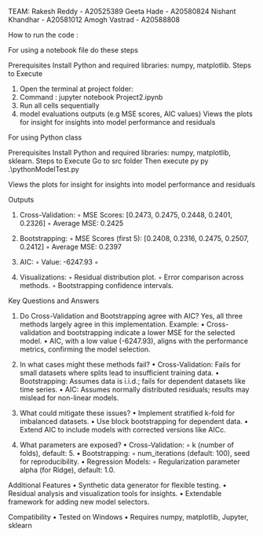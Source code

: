 TEAM:
Rakesh Reddy - A20525389
Geeta Hade - A20580824
Nishant Khandhar - A20581012
Amogh Vastrad - A20588808


How to run the code  : 


For using a notebook file do these steps


Prerequisites
Install Python and required libraries: numpy, matplotlib.
Steps to Execute
 
1. Open the terminal at project folder:
2. Command : jupyter notebook Project2.ipynb
3. Run all cells sequentially
4. model evaluations outputs (e.g MSE scores, AIC values)
Views the plots for insight for insights into model performance and residuals


For using Python class   

Prerequisites
Install Python and required libraries: numpy, matplotlib, sklearn.
Steps to Execute
Go to src folder
Then execute py  py .\pythonModelTest.py

Views the plots for insight for insights into model performance and residuals



Outputs
1. Cross-Validation:
◦ MSE Scores: [0.2473, 0.2475, 0.2448, 0.2401, 0.2326]
◦ Average MSE: 0.2425
2. Bootstrapping:
◦ MSE Scores (first 5): [0.2408, 0.2316, 0.2475, 0.2507, 0.2412]
◦ Average MSE: 0.2397
 
2. AIC:
◦ Value: -6247.93
◦ 
 
4. Visualizations:
◦ Residual distribution plot.
◦ Error comparison across methods.
◦ Bootstrapping confidence intervals.
 
Key Questions and Answers
1. Do Cross-Validation and Bootstrapping agree with AIC?
Yes, all three methods largely agree in this implementation.
Example:
• Cross-validation and bootstrapping indicate a lower MSE for the selected model.
• AIC, with a low value (-6247.93), aligns with the performance metrics, confirming the model selection.
 
2. In what cases might these methods fail?
• Cross-Validation:
Fails for small datasets where splits lead to insufficient training data.
• Bootstrapping:
Assumes data is i.i.d.; fails for dependent datasets like time series.
• AIC:
Assumes normally distributed residuals; results may mislead for non-linear models.
 
3. What could mitigate these issues?
• Implement stratified k-fold for imbalanced datasets.
• Use block bootstrapping for dependent data.
• Extend AIC to include models with corrected versions like AICc.
 
4. What parameters are exposed?
• Cross-Validation:
◦ k (number of folds), default: 5.
• Bootstrapping:
◦ num_iterations (default: 100), seed for reproducibility.
• Regression Models:
◦ Regularization parameter alpha (for Ridge), default: 1.0.
 
 
 
Additional Features
• Synthetic data generator for flexible testing.
• Residual analysis and visualization tools for insights.
• Extendable framework for adding new model selectors.
 
 
Compatibility
• Tested on Windows
• Requires numpy, matplotlib, Jupyter, sklearn

 


